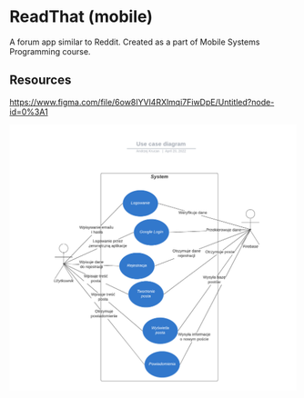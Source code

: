 # ReadThat (mobile)

A forum app similar to Reddit. Created as a part of Mobile Systems Programming course.


## Resources

https://www.figma.com/file/6ow8IYVl4RXlmqi7FiwDpE/Untitled?node-id=0%3A1

<img src="use_case_diagram.png" alt="UML use case diagram" width="700" />
